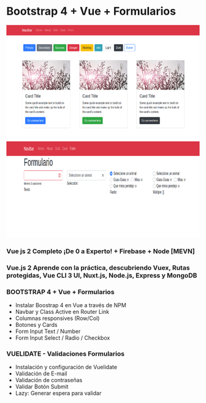 # Bootstrap 4 + Vue + Formularios

<img src="img_app06_01.png" height="300">

<img src="img_app06_02.png" height="250">


### Vue js 2 Completo ¡De 0 a Experto! + Firebase + Node [MEVN]
### Vue.js 2 Aprende con la práctica, descubriendo Vuex, Rutas protegidas, Vue CLI 3 UI, Nuxt.js, Node.js, Express y MongoDB

### BOOTSTRAP 4 + Vue + Formularios
- Instalar Boostrap 4 en Vue a través de NPM
- Navbar y Class Active en Router Link
- Columnas responsives (Row/Col)
- Botones y Cards
- Form Input Text / Number
- Form Input Select / Radio / Checkbox

### VUELIDATE - Validaciones Formularios
- Instalación y configuración de Vuelidate
- Validación de E-mail
- Validación de contraseñas
- Validar Botón Submit
- Lazy: Generar espera para validar
